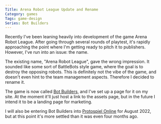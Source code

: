 ```yaml
---
Title: Arena Robot League Update and Rename
Category: games
Tags: game-design
Series: Bot Builders
---
```


Recently I've been leaning heavily into development of the game Arena Robot League.
After going through several rounds of playtest, it's rapidly approaching the point where I'm getting ready to pitch it to publishers.
However, I've run into an issue: the name.

The existing name, "Arena Robot League", gave the wrong impression.
It sounded like some sort of BattleBots style game, where the goal is to destroy the opposing robots.
This is definitely not the vibe of the game, and doesn't even hint to the team management aspects.
Therefore I decided to rename it.

The game is now called [Bot Builders][], and I've set up a page for it on my site.
At the moment it'll just host a link to the assets page, but in the future I intend it to be a landing page for marketing.

I will also be entering Bot Builders into [Protospiel Online][] for August 2022, but at this point it's more settled than it was even four months ago.

[Bot Builders]: {filename}/pages/games/bot-builders.md
[Protospiel Online]: https://protospiel.online/

